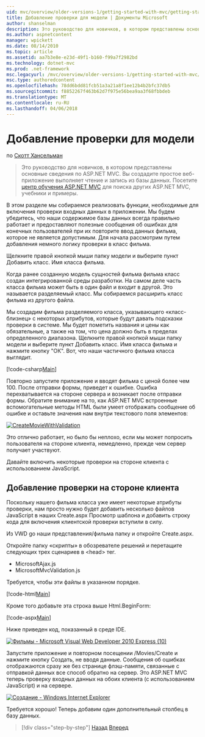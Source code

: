 ```yaml
---
uid: mvc/overview/older-versions-1/getting-started-with-mvc/getting-started-with-mvc-part7
title: Добавление проверки для модели | Документы Microsoft
author: shanselman
description: Это руководство для новичков, в котором представлены основные сведения по ASP.NET MVC. Создание простого веб-приложения, чтение и запись из базы данных.
ms.author: aspnetcontent
manager: wpickett
ms.date: 08/14/2010
ms.topic: article
ms.assetid: aa7b3e8e-e23d-49f1-b160-f99a7f2982bd
ms.technology: dotnet-mvc
ms.prod: .net-framework
msc.legacyurl: /mvc/overview/older-versions-1/getting-started-with-mvc/getting-started-with-mvc-part7
msc.type: authoredcontent
ms.openlocfilehash: 78dd6bdd81fcb51a3a21a8f1ee12b4b2bfc37db5
ms.sourcegitcommit: f8852267f463b62d7f975e56bea9aa3f68fbbdeb
ms.translationtype: MT
ms.contentlocale: ru-RU
ms.lasthandoff: 04/06/2018
---
```

<a name="adding-validation-to-the-model"></a>Добавление проверки для модели
====================
по [Скотт Хансельман](https://github.com/shanselman)

> Это руководство для новичков, в котором представлены основные сведения по ASP.NET MVC. Вы создадите простое веб-приложение выполняет чтение и запись из базы данных. Посетите [центр обучения ASP.NET MVC](../../../index.md) для поиска других ASP.NET MVC, учебники и примеры.


В этом разделе мы собираемся реализовать функции, необходимые для включения проверки входных данных в приложении. Мы будем убедитесь, что наши содержимое базы данных всегда правильно работает и предоставляют полезные сообщения об ошибках для конечных пользователей при их повторите ввод данных фильма, которое не является допустимым. Для начала рассмотрим путем добавления немного логику проверки в класс фильма.

Щелкните правой кнопкой мыши папку модели и выберите пункт Добавить класс. Имя класса фильма.

Когда ранее созданную модель сущностей фильма фильма класс создан интегрированной среды разработки. На самом деле часть класса фильма может быть в один файл и входит в другой. Это называется разделяемый класс. Мы собираемся расширить класс фильма из другого файла.

Мы создадим фильма разделяемого класса, указывающего «класс-близнец» с некоторых атрибутов, которые будут давать подсказки проверки в системе. Мы будет пометить названия и цены как обязательные, а также на том, что цена должно быть в пределах определенного диапазона. Щелкните правой кнопкой мыши папку модели и выберите пункт Добавить класс. Имя класса фильма и нажмите кнопку "ОК". Вот, что наши частичного фильма класса выглядит.

[!code-csharp[Main](getting-started-with-mvc-part7/samples/sample1.cs)]

Повторно запустите приложение и вводят фильма с ценой более чем 100. После отправки формы, приведет к ошибке. Ошибка перехватывается на стороне сервера и возникает после отправки формы. Обратите внимание на то, как ASP.NET MVC встроенные вспомогательные методы HTML были умеет отображать сообщение об ошибке и оставьте значения нам внутри текстового поля элементов:

[![CreateMovieWithValidation](getting-started-with-mvc-part7/_static/image2.png)](getting-started-with-mvc-part7/_static/image1.png)

Это отлично работает, но было бы неплохо, если мы может попросить пользователя на стороне клиента, немедленно, прежде чем сервер получает участвуют.

Давайте включить некоторые проверки на стороне клиента с использованием JavaScript.

## <a name="adding-client-side-validation"></a>Добавление проверки на стороне клиента

Поскольку нашего фильма класса уже имеет некоторые атрибуты проверки, нам просто нужно будет добавить несколько файлов JavaScript в наших Create.aspx Просмотр шаблона и добавить строку кода для включения клиентской проверки вступили в силу.

Из VWD go наши представления/фильма папку и откройте Create.aspx.

Откройте папку «скрипты» в обозревателе решений и перетащите следующих трех сценариев в &lt;head&gt; тег.

- MicrosoftAjax.js
- MicrosoftMvcValidation.js

Требуется, чтобы эти файлы в указанном порядке.

[!code-html[Main](getting-started-with-mvc-part7/samples/sample2.html)]

Кроме того добавьте эта строка выше Html.BeginForm:

[!code-aspx[Main](getting-started-with-mvc-part7/samples/sample3.aspx)]

Ниже приведен код, показанный в среде IDE.

[![Фильмы - Microsoft Visual Web Developer 2010 Express (10)](getting-started-with-mvc-part7/_static/image4.png)](getting-started-with-mvc-part7/_static/image3.png)

Запустите приложение и повторном посещении /Movies/Create и нажмите кнопку Создать, не вводя данные. Сообщения об ошибках отображаются сразу же без странице флэш-памяти, связанные с отправкой данных все способ обратно на сервер. Это ASP.NET MVC теперь проверку входных данных на обоих клиента (с использованием JavaScript) и на сервере.

[![Создание - Windows Internet Explorer](getting-started-with-mvc-part7/_static/image6.png)](getting-started-with-mvc-part7/_static/image5.png)

Требуется хорошо! Теперь добавим один дополнительный столбец в базу данных.

> [!div class="step-by-step"]
> [Назад](getting-started-with-mvc-part6.md)
> [Вперед](getting-started-with-mvc-part8.md)
